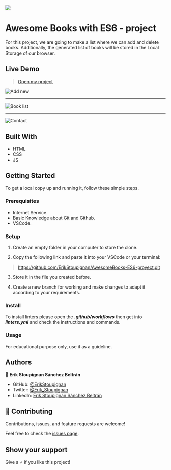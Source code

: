 ![](https://img.shields.io/badge/Microverse-blueviolet)

# Awesome Books with ES6 - project
For this project, we are going to make a list where we can add and delete books. Additionally, the generated list of books will be stored in the Local Storage of our browser.

## Live Demo

> <a href="https://erikstoupignan.github.io/AwesomeBooks-ES6-proyect/">Open my project</a>

![Add new](https://user-images.githubusercontent.com/106561762/185023946-e6f8907c-e4b2-408b-80a3-f3d69757f477.png)
<hr>

![Book list ](https://user-images.githubusercontent.com/106561762/185023953-7d4b9db0-cb56-44e9-964c-92d3040480cd.png)
<hr>

![Contact](https://user-images.githubusercontent.com/106561762/185023956-f483ccdb-35bd-42bc-ba09-0534312cfa7b.png)

## Built With

- HTML
- CSS
- JS

## Getting Started

To get a local copy up and running it, follow these simple steps.

### Prerequisites

- Internet Service.
- Basic Knowledge about Git and Github.
- VSCode.

### Setup

1. Create an empty folder in your computer to store the clone.

2. Copy the following link and paste it into your VSCode or your terminal:

> https://github.com/ErikStoupignan/AwesomeBooks-ES6-proyect.git

3. Store it in the file you created before.

4. Create a new branch for working and make changes to adapt it according to your requirements.

### Install

To install linters please open the ***.github/workflows*** then get into ***linters.yml*** and check the instructions and commands.

### Usage

For educational purpose only, use it as a guideline.

## Authors

👤 **Erik Stoupignan Sánchez Beltrán**

- GitHub: [@ErikStoupignan](https://github.com/ErikStoupignan)
- Twitter: [@Erik_Stoupignan](https://twitter.com/Erik_Stoupignan)
- LinkedIn: [Erik Stoupignan Sánchez Beltrán](https://www.linkedin.com/in/erik-stoupignan-s%C3%A1nchez-beltr%C3%A1n-393180238/)


## 🤝 Contributing

Contributions, issues, and feature requests are welcome!

Feel free to check the [issues page](../../issues/).

## Show your support

Give a ⭐️ if you like this project!

